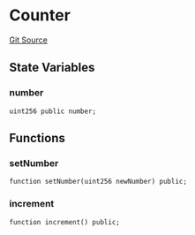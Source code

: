 # Counter
[Git Source](https://github.com//Team3dVidyaGames/InventoryContractV3_erc1155/blob/be008b2caad50911435997afcda4d1ddaf5eaaa3/src/Counter.sol)


## State Variables
### number

```solidity
uint256 public number;
```


## Functions
### setNumber


```solidity
function setNumber(uint256 newNumber) public;
```

### increment


```solidity
function increment() public;
```

